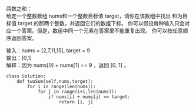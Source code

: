 ﻿两数之和：  
    给定一个整数数组 nums和一个整数目标值 target，请你在该数组中找出 和为目标值 target 的那两个整数，并返回它们的数组下标。
你可以假设每种输入只会对应一个答案。但是，数组中同一个元素在答案里不能重复出现。
你可以按任意顺序返回答案。

输入：nums = [2,7,11,15], target = 9  
输出：[0,1]  
解释：因为 nums[0] + nums[1] == 9 ，返回 [0, 1] 。

```python3
class Solution:
    def twoSum(self,nums,target):
        for i in range(len(nums)):
            for j in range(i+1,len(nums)):
                if nums[i] + nums[j] == target:
                    return [i, j]
```